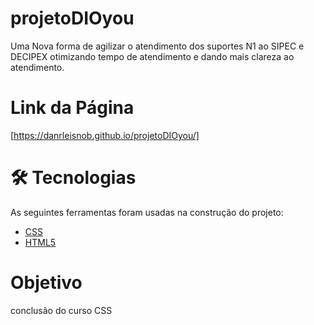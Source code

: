# projetoDIOyou

Uma Nova forma de agilizar o atendimento dos suportes N1 ao SIPEC e DECIPEX otimizando tempo de atendimento e dando mais clareza ao atendimento.

# Link da Página

[https://danrleisnob.github.io/projetoDIOyou/]

# 🛠 Tecnologias

As seguintes ferramentas foram usadas na construção do projeto:

- [CSS](<https://www.css3.com/>)
- [HTML5](<https://html.spec.whatwg.org/multipage/>)

# Objetivo 

conclusão do curso CSS


